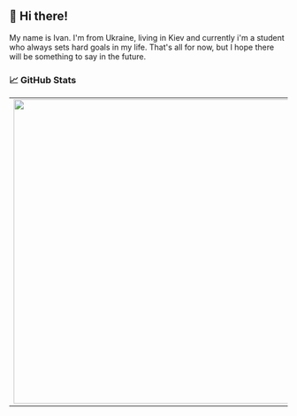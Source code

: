 ## 👋 Hi there!

My name is Ivan.
I'm from Ukraine, living in Kiev and currently i'm a student who always sets hard goals in my life.
That's all for now, but I hope there will be something to say in the future.

### 📈 GitHub Stats</h2>

<p>
    <table>
    <tr>
        <td>
        <img width="550px" src="https://github-readme-stats.vercel.app/api/top-langs/?username=Anderli-dev&hide=html&layout=compact&hide_border=true&hide_title=true&theme=darkicon_color=5194f0&bg_color=0d1117" />
        </td>
    </tr>   
    </table>
</p>
